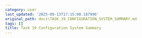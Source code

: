 ```yaml
---
category: user
last_updated: '2025-09-13T17:15:00.187996'
original_path: docs\TASK_19_CONFIGURATION_SYSTEM_SUMMARY.md
tags: []
title: Task 19 Configuration System Summary
---
```


